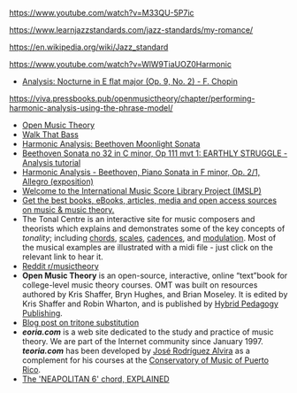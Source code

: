 https://www.youtube.com/watch?v=M33QU-5P7ic

https://www.learnjazzstandards.com/jazz-standards/my-romance/

https://en.wikipedia.org/wiki/Jazz_standard

https://www.youtube.com/watch?v=WlW9TiaUOZ0Harmonic 

- [Analysis: Nocturne in E flat major (Op. 9, No. 2) - F. Chopin](https://www.youtube.com/watch?v=9_jJgRoxlwU)

https://viva.pressbooks.pub/openmusictheory/chapter/performing-harmonic-analysis-using-the-phrase-model/ 	

- [Open Music Theory](https://viva.pressbooks.pub/openmusictheory/)
- [Walk That Bass](https://www.youtube.com/c/WalkThatBass/playlists)
- [Harmonic Analysis: Beethoven Moonlight Sonata](https://www.youtube.com/watch?v=eNBm9wD9zg0)
- [Beethoven Sonata no 32 in C minor, Op 111 mvt 1: EARTHLY STRUGGLE - Analysis tutorial](https://www.youtube.com/watch?v=Ba_YGonq5NU)
- [Harmonic Analysis - Beethoven, Piano Sonata in F minor, Op. 2/1, Allegro (exposition)](https://www.youtube.com/watch?v=_wFBcMGJpZ0)
- [Welcome to the International Music Score Library Project (IMSLP)](https://imslp.org/wiki/Main_Page)
- [Get the best books, eBooks, articles, media and open access sources on music & music theory.](https://libguides.com.edu/c.php?g=649764&p=4556091)
- The Tonal Centre is an interactive site for music composers and theorists which explains and demonstrates some of the key concepts of _tonality_; including [chords](http://www.tonalcentre.org/Chords.html), [scales](http://www.tonalcentre.org/Scales.html), [cadences](http://www.tonalcentre.org/Cadence.html), and [modulation](http://www.tonalcentre.org/Modulation.html). Most of the musical examples are illustrated with a midi file - just click on the relevant link to hear it.
- [Reddit r/musictheory](https://www.reddit.com/r/musictheory/wiki/index)
- **Open Music Theory** is an open-source, interactive, online “text”book for college-level music theory courses. OMT was built on resources authored by Kris Shaffer, Bryn Hughes, and Brian Moseley. It is edited by Kris Shaffer and Robin Wharton, and is published by [Hybrid Pedagogy Publishing](http://www.hybridpedagogy.org/#publishing).
- [Blog post on tritone substitution](http://alijamieson.co.uk/2016/01/08/guide-chord-substitution/)
- _**eoria.com**_ is a web site dedicated to the study and practice of music theory. We are part of the Internet community since January 1997. **_teoria.com_** has been developed by [José Rodríguez Alvira](https://www.teoria.com/en/help/bio.php) as a complement for his courses at the [Conservatory of Music of Puerto Rico](http://cmpr.edu).
- [The 'NEAPOLITAN 6' chord, EXPLAINED](https://www.youtube.com/watch?v=_0fWoa5jUBM)